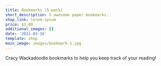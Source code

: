 ```yaml
---
title: Bookmarks (5-pack)
short_description: 5 awesome paper bookmarks.
shop_link: lorem-ipsum
price: $3.00
additional_images: []
date: '2021-03-16'
template: shop
main_image: images/bookmark-1.jpg
---
```

Cracy Wackadoodle bookmarks to help you keep track of your reading!
